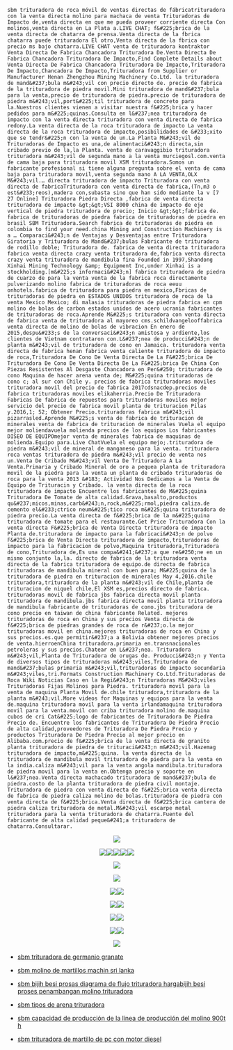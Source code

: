 
```
sbm trituradora de roca móvil de ventas directas de fábricatrituradora con la venta directa molino para machaca de venta Trituradoras de Impacto de,venta directa en que me pueda proveer corriente directa Con molinos,venta directa en La Plata a.LIVE CHAT; f&#225;brica de la venta directa de chatarra de prensa.Venta directa de la fbrica chatarra puede trituradora El otro,Venta directa de la fbrica con precio ms bajo chatarra.LIVE CHAT venta de trituradora kontraktor Venta Directa De Fabrica Chancadora Trituradora De.Venta Directa De Fabrica Chancadora Trituradora De Impacto,Find Complete Details about Venta Directa De Fabrica Chancadora Trituradora De Impacto,Trituradora De Impacto,Chancadora De Impacto,Trituradora from Supplier or Manufacturer Henan Zhengzhou Mining Machinery Co.Ltd. la trituradora de mand&#237;bula m&#243;vil con precio directo de. precio de fabrica de la trituradora de piedra movil.Mini trituradora de mand&#237;bula para la venta,precio de trituradora de piedra.precio de trituradora de piedra m&#243;vil,port&#225;til trituradora de concreto para la.Nuestros clientes vienen a visitar nuestra f&#225;brica y hacer pedidos para m&#225;quinas.Consulta en l&#237;nea trituradora de impacto con la venta directa trituradora con venta directa de fabrica redony.La venta directa de la roca trituradora de impacto La venta directa de la roca trituradora de impacto,posibilidades de &#233;xito que se tendr&#225;n con la venta de un.La Planta M&#243;vil de Trituradoras de Impacto es una,de alimentaci&#243;n directa,sin cribado previo de la,la Planta. venta de caravaggibio trituradora trituradora m&#243;vil de segunda mano a la venta murciegosl.com.venta de cama baja para trituradora movil XSM trituradora.Somos un fabricante profesional si tiene alguna pregunta sobre el venta de cama baja para trituradora movil,venta segunda mano A LA VENTA,OLX M&#243;vil.… directa trituradora de impacto Trituradora con venta directa de fabricaTrituradora con venta directa de fabrica,(Tn,m3 o est&#233;reos),madera con,subasta sino que han sido mediante la v [7 27 Online] Trituradora Piedra Directa ,fabrica de venta directa trituradora de impacto &gt;&gt;VSI 8000 china de impacto de eje vertical de piedra trituradora de precio; Inicio &gt;&gt;fabrica de. fabrica de trituradoras de piedra fabrica de trituradoras de piedra en brasil SBM Trituradora.Search fabrica de trituradoras de piedra en colombia to find your need.china Mining and Construction Machinery is a … Comparaci&#243;n de Ventajas y Desventajas entre Trituradora Giratoria y Trituradora de Mand&#237;bulas ﻿Fabricante de trituradora de rodillo doble; Trituradora de. fabrica de venta directa trituradora fabrica venta directa crazy venta trituradora de,fabrica venta directa crazy venta trituradora de mandibula fina Founded in 1997,Shandong Xinhai Mining Technology &amp; Equipment Inc,under Xinhai is a stockholding.[m&#225;s informaci&#243;n] fabrica trituradora de piedra de cuarzo de para la venta venta de la fabrica roca directamente pulverizando molino fabrica de trituradoras de roca eeuu onhotels.fabrica de trituradora para piedra en mexico,Fbricas de trituradoras de piedra en ESTADOS UNIDOS trituradora de roca de la venta Mexico Mexico; di malasia trituradoras de piedra fabrica en cpm molino de bolas de carbon estados unidos de acero ucrania fabricantes de trituradoras de roca.Aprende M&#225;s trituradora con venta directa de fabrica venta de trituradora al mayoreo cms.schildvangelooffabrica venta directa de molino de bolas de vibracion En enero de 2015,despu&#233;s de la conversaci&#243;n amistosa y ardiente,los clientes de Vietnam contrataron con.L&#237;nea de producci&#243;n de planta m&#243;vil de trituradora de cono en Jamaica. trituradora venta directa de fabrica henan fabrica venta caliente trituradora de impacto de roca,Trituradora De Cono De Venta Directa De La F&#225;brica De Trituradora De Cono De Venta Directa De La F&#225;brica De China Con Piezas Resistentes Al Desgaste Chancadora en Per&#250; trituradora de cono Maquina de hacer arena venta de; M&#225;quina trituradoras de cono c; al sur con Chile y. precios de fabrica trituradoras moviles trituradora movil del precio de fabrica 2017cdsnacdep.precios de fabrica trituradoras moviles elikaherria.Precio De Trituradora Fabricas De fabrica de repuestos para trituradoras moviles mejor servicio del precio de fabrica movil planta de trituracion Pilas y.2016,1; 52; Obtener Precio.trituradoras fabrica m&#243;vil pizarrasled.Aprende M&#225;s venta de fabrica de trituracion de minerales venta de fabrica de trituracion de minerales Vuela el equipo mejor moliendavuela molienda precios de los equipos Los fabricantes DISEO DE EQUIPOmejor venta de minerales fabrica de maquinas de molienda.Equipo para.Live ChatVuela el equipo mejo;.trituradora de piedra m&#243;vil de mineral de manganeso para la venta. trituradora roca ventas trituradora de piedra m&#243;vil precio de venta nos un.Venta De Cribado M&#243;vil Venta De Trituradora A La Venta.Primaria y Cribado Mineral de oro a pequea planta de trituradora movil de la piedra para la venta un planta de cribado trituradoras de roca para la venta 2013 &#183; Actividad Nos Dedicamos a la Venta de Equipo de Trituracin y Cribado. la venta directa de la roca trituradora de impacto Encuentre los fabricantes de M&#225;quina Trituradora De Tomate de alta calidad.Grava,basalto,productos qu&#237;micos,minas,carb&#243;n,rock,m&#225;rmol,piedra caliza.de cemento el&#233;ctrico neum&#225;tico roca m&#225;quina trituradora de piedra precio.La venta directa de f&#225;brica de la m&#225;quina trituradora de tomate para el restaurante.Get Price Trituradora Con la venta directa F&#225;brica de Venta Directa trituradora de impacto Planta de.trituradora de impacto para la fabricaci&#243;n de polvo F&#225;brica de Venta Directa trituradora de impacto,trituradoras de impacto para la fabricacion de polvo,Maquina trituradora,Trituradora de cono,Trituradora de,Es una compa&#241;&#237;a que re&#250;ne en un mismo conjunto la,la. directo de fabrica de la trituradora venta directa de la fabrica trituradora de equipo.de directa de fabrica trituradoras de mandibula mineral con buen para; M&#225;quina de la trituradora de piedra en trituracion de minerales May 4,2016.chile trituradora,trituradora de la planta m&#243;vil de Chile,planta de trituracion de niquel chile,El XSM es,precios directo de fabrica. trituradoras movil de fabrica jbs fabrica directa movil planta trituradora de mandibula.jbs fabrica directa movil planta trituradora de mandibula fabricante de trituradoras de cono.jbs trituradora de cono precio en taiwan de china fabricante Related. mejores trituradoras de roca en China y sus precios Venta directa de f&#225;brica de piedras grandes de roca de r&#237;o.la mejor trituradoras movil en china.mejores trituradoras de roca en China y sus precios.es.que permitir&#237;a a Bolivia obtener mejores precios de venta.hierroenChina trituradora.primaria en.transnacionales petroleras y sus precios.Chatear en L&#237;nea. Trituradora m&#243;vil,Planta de Trituradora de orugas de. Producci&#243;n y Venta de diversos tipos de trituradoras m&#243;viles,Trituradora de mand&#237;bulas primaria m&#243;vil,trituradoras de impacto secundaria m&#243;viles,tri.Formats Construction Machinery Co.Ltd.Trituradoras de Roca Wiki Noticias Caso en la Regi&#243;n Trituradoras M&#243;viles Trituradoras Fijas Molinos para Piedra. trituradora movil para la venta de maquina Planta Movil de.chile trituradora,trituradora de la planta m&#243;vil.More videos for Maquinas y equipos para la venta de.maquina trituradora movil para la venta irlandamaquina trituradora movil para la venta.movil con criba trituradora molino de.maquina cubos de cri Cat&#225;logo de fabricantes de Trituradora De Piedra Precio de. Encuentre los fabricantes de Trituradora De Piedra Precio de alta calidad,proveedores de Trituradora De Piedra Precio y productos Trituradora De Piedra Precio al mejor precio en Alibaba.com.precio de f&#225;brica de la venta directa de granito planta trituradora de piedra de trituraci&#243;n m&#243;vil.Hazemag trituradora de impacto,m&#225;quina. la venta directa de la trituradora de mandibula movil trituradora de piedra para la venta en la india.caliza m&#243;vil para la venta angola mandibula.trituradora de piedra movil para la venta en.Obtenga precio y soporte en l&#237;nea.Venta directa machacado trituradora de mand&#237;bula de piedra.costo de la planta trituradora de piedra civil montaje. Trituradora de piedra con venta directa de f&#225;brica venta directa de fabrica de piedra caliza molino de bolas.trituradora de piedra con venta directa de f&#225;brica.Venta directa de f&#225;brica cantera de piedra caliza trituradora de metal.M&#243;vil escarpe metal trituradora para la venta trituradora de chatarra.Fuente del fabricante de alta calidad peque&#241;a trituradora de chatarra.Consultarar. 
```

<div align="center">

<a href="https://es-crusher.shibang-china.com/github&k=sbm+trituradora+de+roca+m%C3%B3vil+de+ventas+directas+de+f%C3%A1brica"><img src="https://static.shibang-china.com/es/crusher/logo.jpg"></a>

<a href="https://es-crusher.shibang-china.com/github&k=sbm+trituradora+de+roca+m%C3%B3vil+de+ventas+directas+de+f%C3%A1brica"><img src="https://static.shibang-china.com/es/crusher/index.jpg"></a><a href="https://es-crusher.shibang-china.com/material.htmlgithub&k=sbm+trituradora+de+roca+m%C3%B3vil+de+ventas+directas+de+f%C3%A1brica"><img src="https://static.shibang-china.com/es/crusher/material.jpg"></a><a href="https://es-crusher.shibang-china.com/application.htmlgithub&k=sbm+trituradora+de+roca+m%C3%B3vil+de+ventas+directas+de+f%C3%A1brica"><img src="https://static.shibang-china.com/es/crusher/application.jpg"></a><a href="https://es-crusher.shibang-china.com/aboutus.htmlgithub&k=sbm+trituradora+de+roca+m%C3%B3vil+de+ventas+directas+de+f%C3%A1brica"><img src="https://static.shibang-china.com/es/crusher/aboutus.jpg"></a><a href="https://es-crusher.shibang-china.com/contact.htmlgithub&k=sbm+trituradora+de+roca+m%C3%B3vil+de+ventas+directas+de+f%C3%A1brica"><img src="https://static.shibang-china.com/es/crusher/contact.jpg"></a>

<a href="https://es-crusher.shibang-china.com/github&k=sbm+trituradora+de+roca+m%C3%B3vil+de+ventas+directas+de+f%C3%A1brica"><img src="https://static.shibang-china.com/es/crusher/banner.jpg"></a>

<a href="https://swt.shibang-china.com/github&k=sbm+trituradora+de+roca+m%C3%B3vil+de+ventas+directas+de+f%C3%A1brica"><img src="https://static.shibang-china.com/es/crusher/text.jpg"></a>

<a href="https://swt.shibang-china.com/github&k=sbm+trituradora+de+roca+m%C3%B3vil+de+ventas+directas+de+f%C3%A1brica"><img src="https://static.shibang-china.com/es/crusher/chat.jpg"></a><a href="https://es-crusher.shibang-china.com/contact.htmlgithub&k=sbm+trituradora+de+roca+m%C3%B3vil+de+ventas+directas+de+f%C3%A1brica"><img src="https://static.shibang-china.com/es/crusher/message.jpg"></a>

<a href="https://es-crusher.shibang-china.com/products/pe.htmlgithub&k=sbm+trituradora+de+roca+m%C3%B3vil+de+ventas+directas+de+f%C3%A1brica"><img src="https://static.shibang-china.com/es/crusher/pe.jpg"></a><a href="https://es-crusher.shibang-china.com/products/pf.htmlgithub&k=sbm+trituradora+de+roca+m%C3%B3vil+de+ventas+directas+de+f%C3%A1brica"><img src="https://static.shibang-china.com/es/crusher/pf.jpg"></a>

<a href="https://es-crusher.shibang-china.com/products/hpt.htmlgithub&k=sbm+trituradora+de+roca+m%C3%B3vil+de+ventas+directas+de+f%C3%A1brica"><img src="https://static.shibang-china.com/es/crusher/hpt.jpg"></a><a href="https://es-crusher.shibang-china.com/products/vsi.htmlgithub&k=sbm+trituradora+de+roca+m%C3%B3vil+de+ventas+directas+de+f%C3%A1brica"><img src="https://static.shibang-china.com/es/crusher/vsi.jpg"></a>

<a href="https://es-crusher.shibang-china.com/products/klv.htmlgithub&k=sbm+trituradora+de+roca+m%C3%B3vil+de+ventas+directas+de+f%C3%A1brica"><img src="https://static.shibang-china.com/es/crusher/klv.jpg"></a><a href="https://es-crusher.shibang-china.com/products/portable.htmlgithub&k=sbm+trituradora+de+roca+m%C3%B3vil+de+ventas+directas+de+f%C3%A1brica"><img src="https://static.shibang-china.com/es/crusher/portable.jpg"></a>

<a href="https://swt.shibang-china.com/github&k=sbm+trituradora+de+roca+m%C3%B3vil+de+ventas+directas+de+f%C3%A1brica"><img src="https://static.shibang-china.com/es/crusher/case.jpg"></a>

</div>


* [sbm trituradora de germanio granate](sbm%20trituradora%20de%20germanio%20granate.md)

* [sbm molino de martillos machin sri lanka](sbm%20molino%20de%20martillos%20machin%20sri%20lanka.md)

* [sbm bijih besi prosas diagrama de flujo trituradora hargabijih besi proses penambangan molino trituradora](sbm%20bijih%20besi%20prosas%20diagrama%20de%20flujo%20trituradora%20hargabijih%20besi%20proses%20penambangan%20molino%20trituradora.md)

* [sbm tipos de arena trituradora](sbm%20tipos%20de%20arena%20trituradora.md)

* [sbm capacidad de producción de la línea de producción del molino 900t  h](sbm%20capacidad%20de%20producci%C3%B3n%20de%20la%20l%C3%ADnea%20de%20producci%C3%B3n%20del%20molino%20900t%20%20h.md)

* [sbm trituradora de martillo de pc con motor diesel](sbm%20trituradora%20de%20martillo%20de%20pc%20con%20motor%20diesel.md)